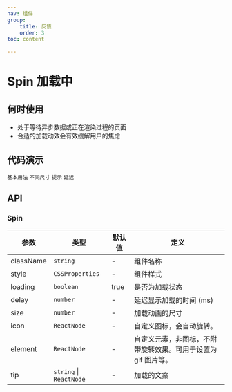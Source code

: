 ```yaml
---
nav: 组件
group:
    title: 反馈
    order: 3
toc: content

---
```


# Spin 加载中


## 何时使用

- 处于等待异步数据或正在渲染过程的页面
- 合适的加载动效会有效缓解用户的焦虑

## 代码演示

<code src="../../packages/ui/examples/spin/basic.tsx" description="一个简单的 loading 状态。">基本用法</code>
<code src="../../packages/ui/examples/spin/size.tsx" description="设置 `size` 可以得到不同尺寸的加载图标。">不同尺寸</code>
<code src="../../packages/ui/examples/spin/tip.tsx" description="通过 `tip` 字段自定义加载时的文案。">提示</code>
<code src="../../packages/ui/examples/spin/delay.tsx" description="通过 `delay` 延迟显示 `loading`，对状态切换进行防抖处理，有效避免状态快速切换时的屏幕闪烁。">延迟</code>

## API

### Spin

| **参数** | **类型** | **默认值** | **定义** |
|--|--|--|--|
| className | `string`              | -        | 组件名称       |
| style     | `CSSProperties`       | -        | 组件样式	    |
|loading|`boolean`|true|是否为加载状态|
|delay|`number`|-|延迟显示加载的时间 (ms)|
|size|`number`|-|加载动画的尺寸|
|icon|`ReactNode`|-|自定义图标，会自动旋转。|
|element|`ReactNode`|-|自定义元素，非图标，不附带旋转效果。可用于设置为 gif 图片等。|
|tip|`string` \| `ReactNode` |-|加载的文案|

